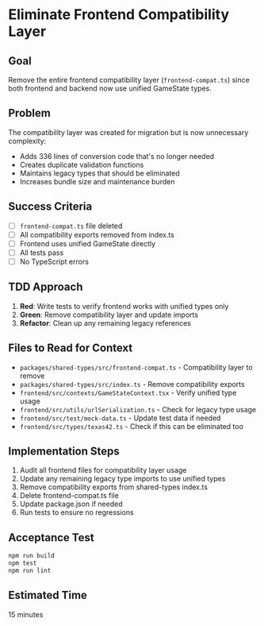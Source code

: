 # Eliminate Frontend Compatibility Layer

## Goal
Remove the entire frontend compatibility layer (`frontend-compat.ts`) since both frontend and backend now use unified GameState types.

## Problem
The compatibility layer was created for migration but is now unnecessary complexity:
- Adds 336 lines of conversion code that's no longer needed
- Creates duplicate validation functions
- Maintains legacy types that should be eliminated
- Increases bundle size and maintenance burden

## Success Criteria
- [ ] `frontend-compat.ts` file deleted
- [ ] All compatibility exports removed from index.ts
- [ ] Frontend uses unified GameState directly
- [ ] All tests pass
- [ ] No TypeScript errors

## TDD Approach
1. **Red**: Write tests to verify frontend works with unified types only
2. **Green**: Remove compatibility layer and update imports
3. **Refactor**: Clean up any remaining legacy references

## Files to Read for Context
- `packages/shared-types/src/frontend-compat.ts` - Compatibility layer to remove
- `packages/shared-types/src/index.ts` - Remove compatibility exports
- `frontend/src/contexts/GameStateContext.tsx` - Verify unified type usage
- `frontend/src/utils/urlSerialization.ts` - Check for legacy type usage
- `frontend/src/test/mock-data.ts` - Update test data if needed
- `frontend/src/types/texas42.ts` - Check if this can be eliminated too

## Implementation Steps
1. Audit all frontend files for compatibility layer usage
2. Update any remaining legacy type imports to use unified types
3. Remove compatibility exports from shared-types index.ts
4. Delete frontend-compat.ts file
5. Update package.json if needed
6. Run tests to ensure no regressions

## Acceptance Test
```bash
npm run build
npm test
npm run lint
```

## Estimated Time
15 minutes
